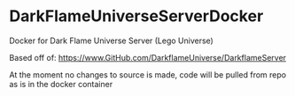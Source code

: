 # DarkFlameUniverseServerDocker
Docker for Dark Flame Universe Server (Lego Universe)


Based off of:
https://www.GitHub.com/DarkflameUniverse/DarkflameServer


At the moment no changes to source is made, code will be pulled from repo as is in the docker container
